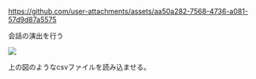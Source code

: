 
https://github.com/user-attachments/assets/aa50a282-7568-4736-a081-57d9d87a5575

会話の演出を行う

![](talklib.png)

上の図のようなcsvファイルを読み込ませる。
